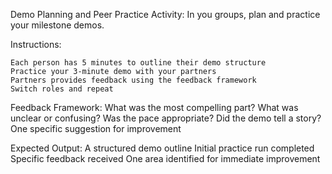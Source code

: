 Demo Planning and Peer Practice
Activity: In you groups, plan and practice your milestone demos.

Instructions:

    Each person has 5 minutes to outline their demo structure
    Practice your 3-minute demo with your partners
    Partners provides feedback using the feedback framework
    Switch roles and repeat

Feedback Framework:
    What was the most compelling part?
    What was unclear or confusing?
    Was the pace appropriate?
    Did the demo tell a story?
    One specific suggestion for improvement

Expected Output:
    A structured demo outline
    Initial practice run completed
    Specific feedback received
    One area identified for immediate improvement
